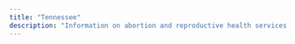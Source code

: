 ```yaml
---
title: "Tennessee"
description: "Information on abortion and reproductive health services."
---
```


